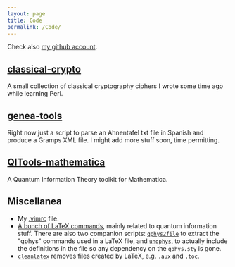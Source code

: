 ```yaml
---
layout: page
title: Code
permalink: /Code/
---
```


Check also [my github account](https://github.com/mcuquet).

## [classical-crypto](https://github.com/mcuquet/classical-crypto)

A small collection of classical cryptography ciphers I wrote some time ago
while learning Perl.

## [genea-tools](https://github.com/mcuquet/genea-tools)

Right now just a script to parse an Ahnentafel txt file in Spanish and produce
a Gramps XML file. I might add more stuff soon, time permitting.

## [QITools-mathematica](https://github.com/mcuquet/QITools-mathematica)

A Quantum Information Theory toolkit for Mathematica.

## Miscellanea

* My [.vimrc]({{site.assetsurl}}vimrc) file.
* [A bunch of LaTeX commands]({{site.assetsurl}}qphys.sty), mainly related to
  quantum information stuff. There are also two companion scripts:
  [`qphys2file`]({{site.assetsurl}}qphys2file.pl) to extract the "qphys"
  commands used in a LaTeX file, and [`unqphys`]({{site.assetsurl}}unqphys.pl),
  to actually include the definitions in the file so any dependency on the
  `qphys.sty` is gone.
* [`cleanlatex`]({{site.assetsurl}}cleanlatex.pl) removes files created by
  LaTeX, e.g. `.aux` and `.toc`.
